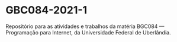 # GBC084-2021-1
Repositório para as atividades e trabalhos da matéria BGC084 — Programação para Internet, da Universidade Federal de Uberlândia.

